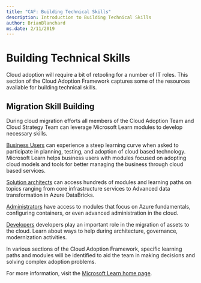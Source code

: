 ```yaml
---
title: "CAF: Building Technical Skills"
description: Introduction to Building Technical Skills
author: BrianBlanchard
ms.date: 2/11/2019
---
```


# Building Technical Skills

Cloud adoption will require a bit of retooling for a number of IT roles. This section of the Cloud Adoption Framework captures some of the resources available for building technical skills.

## Migration Skill Building

During cloud migration efforts all members of the Cloud Adoption Team and Cloud Strategy Team can leverage Microsoft Learn modules to develop necessary skills.

[Business Users](https://docs.microsoft.com/learn/browse/?roles=business-user) can experience a steep learning curve when asked to participate in planning, testing, and adoption of cloud based technology. Microsoft Learn helps business users with modules focused on adopting cloud models and tools for better managing the business through cloud based services.

[Solution architects](https://docs.microsoft.com/learn/browse/?roles=solution-architect) can access hundreds of modules and learning paths on topics ranging from core infrastructure services to Advanced data transformation in Azure DataBricks.

[Administrators](https://docs.microsoft.com/learn/browse/?roles=administrator) have access to modules that focus on Azure fundamentals, configuring containers, or even advanced administration in the cloud.

[Developers](https://docs.microsoft.com/learn/browse/?roles=developer&term=infrastructure) developers play an important role in the migration of assets to the cloud. Learn about ways to help during architecture, governance, modernization activities.

In various sections of the Cloud Adoption Framework, specific learning paths and modules will be identified to aid the team in making decisions and solving complex adoption problems.

For more information, visit the [Microsoft Learn home page](https://docs.microsoft.com/learn/).